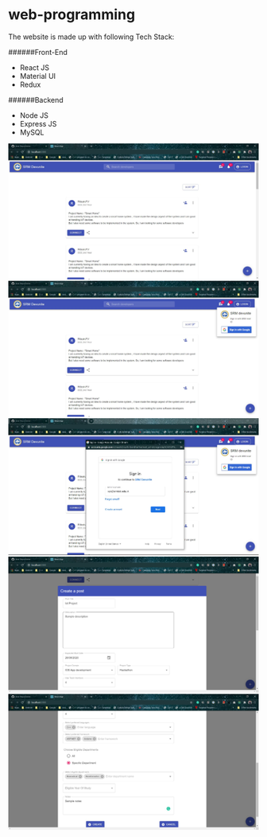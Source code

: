 # web-programming

The website is made up with following Tech Stack:

######Front-End

* React JS
* Material UI
* Redux 

######Backend

* Node JS
* Express JS
* MySQL


![Alt text](https://github.com/direwolf006/web-programming/blob/master/screenshots/homescreen.JPG?raw=true "Home Page")
![Alt text](https://github.com/direwolf006/web-programming/blob/master/screenshots/SignInCard.JPG?raw=true "Sign In Card")
![Alt text](https://github.com/direwolf006/web-programming/blob/master/screenshots/GoogleAuth.JPG?raw=true "Google Authentication")
![Alt text](https://github.com/direwolf006/web-programming/blob/master/screenshots/createpost1.png?raw=true "Create Post 1")
![Alt text](https://github.com/direwolf006/web-programming/blob/master/screenshots/createpost2.JPG?raw=true "Create Post 2")

